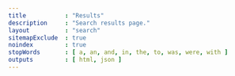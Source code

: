```yaml
---
title           : "Results"
description     : "Search results page."
layout          : "search"
sitemapExclude  : true
noindex         : true
stopWords       : [ a, an, and, in, the, to, was, were, with ]
outputs         : [ html, json ]
---
```

